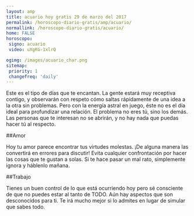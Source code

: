 ```yaml
---
layout: amp
title: acuario hoy gratis 29 de marzo del 2017 
permalink: /horoscopo-diario-gratis/amp/acuario/
normallink: /horoscopo-diario-gratis/acuario/
home: FALSE
horoscopo:
 signo: acuario
 video: uXgKG-1xlrQ

ogimg: /images/acuario_char.png
sitemap:
 priority: 1
 changefreq: 'daily'
---
```



Este es el tipo de días que te encantan. La gente estará muy receptiva contigo, y observarán con respeto cómo saltas rápidamente de una idea a la otra sin problemas. Pero con la energía astral en juego, éste no es el día ideal para profundizar una relación. El problema no eres tú, sino los demás. Las personas que te interesan no se abrirán, y no hay nada que puedas hacer tú al respecto.

##Amor

Hoy tu amor parece encontrar tus virtudes molestas. ¡De alguna manera las convertirá en errores para discutir!  Evita cualquier confrontación por hacer las cosas que te gustan a solas. Si te hace pasar un mal rato, simplemente ignora y háblenlo mañana.

##Trabajo

Tienes un buen control de lo que está ocurriendo hoy pero sé consciente de que no puedes estar al tanto de TODO. Aún hay aspectos que son desconocidos para ti. Te irá mucho mejor si lo admites en lugar de simular que sabes todo.